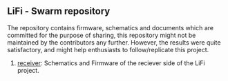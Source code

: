 ## LiFi - Swarm repository

The repository contains firmware, schematics and documents which are committed for the purpose of sharing, this repository might not be maintained by the contributors any further. However, the results were quite satisfactory, and might help enthusiasts to follow/replicate this project. 

1. [receiver](https://github.com/nilay994/swarm_lifi/blob/master/receiver): Schematics and Firmware of the reciever side of the LiFi project.